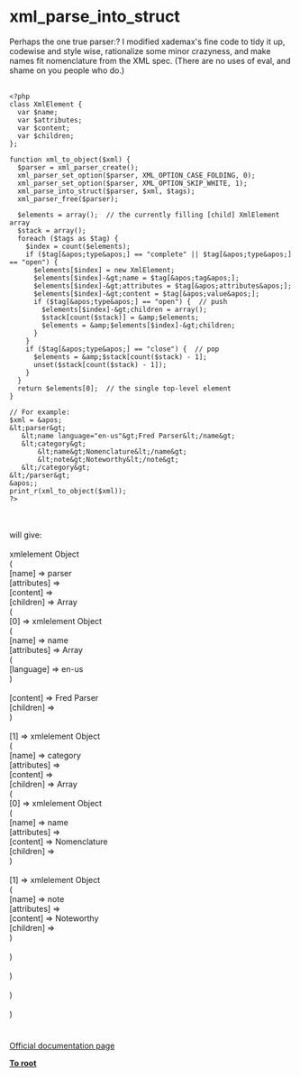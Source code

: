 # xml_parse_into_struct



Perhaps the one true parser:? I modified xademax&apos;s fine code to tidy it up, codewise and style wise, rationalize some minor crazyness, and make names fit nomenclature from the XML spec. (There are no uses of eval, and shame on you people who do.)<br><br>

```
<?php 
class XmlElement {
  var $name;
  var $attributes;
  var $content;
  var $children;
};

function xml_to_object($xml) {
  $parser = xml_parser_create();
  xml_parser_set_option($parser, XML_OPTION_CASE_FOLDING, 0);
  xml_parser_set_option($parser, XML_OPTION_SKIP_WHITE, 1);
  xml_parse_into_struct($parser, $xml, $tags);
  xml_parser_free($parser);

  $elements = array();  // the currently filling [child] XmlElement array
  $stack = array();
  foreach ($tags as $tag) {
    $index = count($elements);
    if ($tag[&apos;type&apos;] == "complete" || $tag[&apos;type&apos;] == "open") {
      $elements[$index] = new XmlElement;
      $elements[$index]-&gt;name = $tag[&apos;tag&apos;];
      $elements[$index]-&gt;attributes = $tag[&apos;attributes&apos;];
      $elements[$index]-&gt;content = $tag[&apos;value&apos;];
      if ($tag[&apos;type&apos;] == "open") {  // push
        $elements[$index]-&gt;children = array();
        $stack[count($stack)] = &amp;$elements;
        $elements = &amp;$elements[$index]-&gt;children;
      }
    }
    if ($tag[&apos;type&apos;] == "close") {  // pop
      $elements = &amp;$stack[count($stack) - 1];
      unset($stack[count($stack) - 1]);
    }
  }
  return $elements[0];  // the single top-level element
}

// For example:
$xml = &apos;
&lt;parser&gt;
   &lt;name language="en-us"&gt;Fred Parser&lt;/name&gt;
   &lt;category&gt;
       &lt;name&gt;Nomenclature&lt;/name&gt;
       &lt;note&gt;Noteworthy&lt;/note&gt;
   &lt;/category&gt;
&lt;/parser&gt;
&apos;;
print_r(xml_to_object($xml));
?>
```
<br><br>will give:<br><br>xmlelement Object<br>(<br>    [name] =&gt; parser<br>    [attributes] =&gt; <br>    [content] =&gt; <br>    [children] =&gt; Array<br>        (<br>            [0] =&gt; xmlelement Object<br>                (<br>                    [name] =&gt; name<br>                    [attributes] =&gt; Array<br>                        (<br>                            [language] =&gt; en-us<br>                        )<br><br>                    [content] =&gt; Fred Parser<br>                    [children] =&gt; <br>                )<br><br>            [1] =&gt; xmlelement Object<br>                (<br>                    [name] =&gt; category<br>                    [attributes] =&gt; <br>                    [content] =&gt; <br>                    [children] =&gt; Array<br>                        (<br>                            [0] =&gt; xmlelement Object<br>                                (<br>                                    [name] =&gt; name<br>                                    [attributes] =&gt; <br>                                    [content] =&gt; Nomenclature<br>                                    [children] =&gt; <br>                                )<br><br>                            [1] =&gt; xmlelement Object<br>                                (<br>                                    [name] =&gt; note<br>                                    [attributes] =&gt; <br>                                    [content] =&gt; Noteworthy<br>                                    [children] =&gt; <br>                                )<br><br>                        )<br><br>                )<br><br>        )<br><br>)  

#

[Official documentation page](https://www.php.net/manual/en/function.xml-parse-into-struct.php)

**[To root](/README.md)**